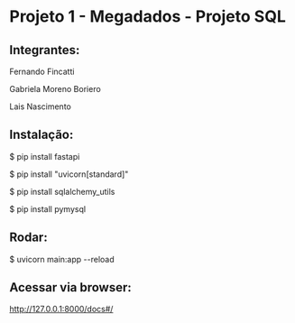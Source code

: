 # Projeto 1 - Megadados - Projeto SQL
## Integrantes:
Fernando Fincatti

Gabriela Moreno Boriero

Lais Nascimento

## Instalação:
$ pip install fastapi

$ pip install "uvicorn[standard]"

$ pip install sqlalchemy_utils

$ pip install pymysql

## Rodar:
$ uvicorn main:app --reload

## Acessar via browser:
http://127.0.0.1:8000/docs#/
